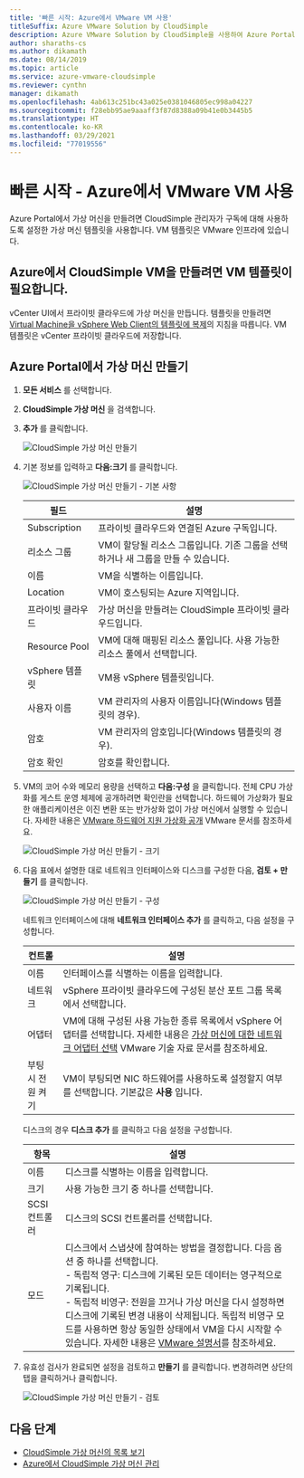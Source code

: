 ```yaml
---
title: '빠른 시작: Azure에서 VMware VM 사용'
titleSuffix: Azure VMware Solution by CloudSimple
description: Azure VMware Solution by CloudSimple을 사용하여 Azure Portal에서 VMware VM을 구성하고 사용하는 방법을 알아봅니다.
author: sharaths-cs
ms.author: dikamath
ms.date: 08/14/2019
ms.topic: article
ms.service: azure-vmware-cloudsimple
ms.reviewer: cynthn
manager: dikamath
ms.openlocfilehash: 4ab613c251bc43a025e0381046805ec998a04227
ms.sourcegitcommit: f28ebb95ae9aaaff3f87d8388a09b41e0b3445b5
ms.translationtype: HT
ms.contentlocale: ko-KR
ms.lasthandoff: 03/29/2021
ms.locfileid: "77019556"
---
```

# <a name="quickstart---consume-vmware-vms-on-azure"></a>빠른 시작 - Azure에서 VMware VM 사용

Azure Portal에서 가상 머신을 만들려면 CloudSimple 관리자가 구독에 대해 사용하도록 설정한 가상 머신 템플릿을 사용합니다. VM 템플릿은 VMware 인프라에 있습니다.

## <a name="cloudsimple-vm-creation-on-azure-requires-a-vm-template"></a>Azure에서 CloudSimple VM을 만들려면 VM 템플릿이 필요합니다.

vCenter UI에서 프라이빗 클라우드에 가상 머신을 만듭니다. 템플릿을 만들려면 [Virtual Machine을 vSphere Web Client의 템플릿에 복제](https://docs.vmware.com/en/VMware-vSphere/6.7/com.vmware.vsphere.vm_admin.doc/GUID-FE6DE4DF-FAD0-4BB0-A1FD-AFE9A40F4BFE.html)의 지침을 따릅니다. VM 템플릿은 vCenter 프라이빗 클라우드에 저장합니다.

## <a name="create-a-virtual-machine-in-the-azure-portal"></a>Azure Portal에서 가상 머신 만들기

1. **모든 서비스** 를 선택합니다.

2. **CloudSimple 가상 머신** 을 검색합니다.

3. **추가** 를 클릭합니다.

    ![CloudSimple 가상 머신 만들기](media/create-cloudsimple-virtual-machine.png)

4. 기본 정보를 입력하고 **다음:크기** 를 클릭합니다.

    ![CloudSimple 가상 머신 만들기 - 기본 사항](media/create-cloudsimple-virtual-machine-basic-info.png)

    | 필드 | 설명 |
    | ------------ | ------------- |
    | Subscription | 프라이빗 클라우드와 연결된 Azure 구독입니다.  |
    | 리소스 그룹 | VM이 할당될 리소스 그룹입니다. 기존 그룹을 선택하거나 새 그룹을 만들 수 있습니다. |
    | 이름 | VM을 식별하는 이름입니다.  |
    | Location | VM이 호스팅되는 Azure 지역입니다.  |
    | 프라이빗 클라우드 | 가상 머신을 만들려는 CloudSimple 프라이빗 클라우드입니다. |
    | Resource Pool | VM에 대해 매핑된 리소스 풀입니다. 사용 가능한 리소스 풀에서 선택합니다. |
    | vSphere 템플릿 | VM용 vSphere 템플릿입니다.  |
    | 사용자 이름 | VM 관리자의 사용자 이름입니다(Windows 템플릿의 경우).|
    | 암호 |  VM 관리자의 암호입니다(Windows 템플릿의 경우). |
    | 암호 확인 | 암호를 확인합니다. |

5. VM의 코어 수와 메모리 용량을 선택하고 **다음:구성** 을 클릭합니다. 전체 CPU 가상화를 게스트 운영 체제에 공개하려면 확인란을 선택합니다. 하드웨어 가상화가 필요한 애플리케이션은 이진 변환 또는 반가상화 없이 가상 머신에서 실행할 수 있습니다. 자세한 내용은 <a href="https://docs.vmware.com/en/VMware-vSphere/6.5/com.vmware.vsphere.vm_admin.doc/GUID-2A98801C-68E8-47AF-99ED-00C63E4857F6.html" target="_blank">VMware 하드웨어 지원 가상화 공개</a> VMware 문서를 참조하세요.

    ![CloudSimple 가상 머신 만들기 - 크기](media/create-cloudsimple-virtual-machine-size.png)

6. 다음 표에서 설명한 대로 네트워크 인터페이스와 디스크를 구성한 다음, **검토 + 만들기** 를 클릭합니다.

    ![CloudSimple 가상 머신 만들기 - 구성](media/create-cloudsimple-virtual-machine-configurations.png)

    네트워크 인터페이스에 대해 **네트워크 인터페이스 추가** 를 클릭하고, 다음 설정을 구성합니다.

    | 컨트롤 | 설명 |
    | ------------ | ------------- |
    | 이름 | 인터페이스를 식별하는 이름을 입력합니다.  |
    | 네트워크 | vSphere 프라이빗 클라우드에 구성된 분산 포트 그룹 목록에서 선택합니다.  |
    | 어댑터 | VM에 대해 구성된 사용 가능한 종류 목록에서 vSphere 어댑터를 선택합니다. 자세한 내용은 <a href="https://kb.vmware.com/s/article/1001805" target="_blank">가상 머신에 대한 네트워크 어댑터 선택</a> VMware 기술 자료 문서를 참조하세요. |
    | 부팅 시 전원 켜기 | VM이 부팅되면 NIC 하드웨어를 사용하도록 설정할지 여부를 선택합니다. 기본값은 **사용** 입니다. |

    디스크의 경우 **디스크 추가** 를 클릭하고 다음 설정을 구성합니다.

    | 항목 | 설명 |
    | ------------ | ------------- |
    | 이름 | 디스크를 식별하는 이름을 입력합니다.  |
    | 크기 | 사용 가능한 크기 중 하나를 선택합니다.  |
    | SCSI 컨트롤러 | 디스크의 SCSI 컨트롤러를 선택합니다.  |
    | 모드 | 디스크에서 스냅샷에 참여하는 방법을 결정합니다. 다음 옵션 중 하나를 선택합니다. <br> - 독립적 영구: 디스크에 기록된 모든 데이터는 영구적으로 기록됩니다.<br> - 독립적 비영구: 전원을 끄거나 가상 머신을 다시 설정하면 디스크에 기록된 변경 내용이 삭제됩니다.  독립적 비영구 모드를 사용하면 항상 동일한 상태에서 VM을 다시 시작할 수 있습니다. 자세한 내용은 <a href="https://docs.vmware.com/en/VMware-vSphere/6.5/com.vmware.vsphere.vm_admin.doc/GUID-8B6174E6-36A8-42DA-ACF7-0DA4D8C5B084.html" target="_blank">VMware 설명서</a>를 참조하세요.

7. 유효성 검사가 완료되면 설정을 검토하고 **만들기** 를 클릭합니다. 변경하려면 상단의 탭을 클릭하거나 클릭합니다.

    ![CloudSimple 가상 머신 만들기 - 검토](media/create-cloudsimple-virtual-machine-review.png)

## <a name="next-steps"></a>다음 단계

* [CloudSimple 가상 머신의 목록 보기](azure-create-vm.md#view-list-of-cloudsimple-virtual-machines)
* [Azure에서 CloudSimple 가상 머신 관리](azure-manage-vm.md)
